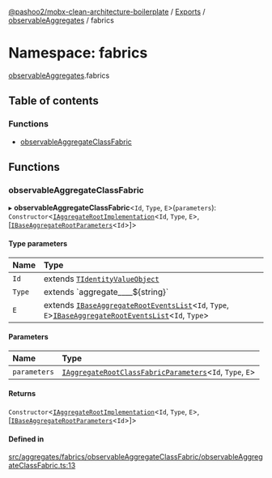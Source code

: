 [@pashoo2/mobx-clean-architecture-boilerplate](../README.md) / [Exports](../modules.md) / [observableAggregates](observableaggregates.md) / fabrics

# Namespace: fabrics

[observableAggregates](observableaggregates.md).fabrics

## Table of contents

### Functions

- [observableAggregateClassFabric](observableaggregates.fabrics.md#observableaggregateclassfabric)

## Functions

### observableAggregateClassFabric

▸ **observableAggregateClassFabric**<`Id`, `Type`, `E`\>(`parameters`): `Constructor`<[`IAggregateRootImplementation`](../interfaces/aggregates.interfaces.iaggregaterootimplementation.md)<`Id`, `Type`, `E`\>, [[`IBaseAggregateRootParameters`](../interfaces/aggregates.interfaces.ibaseaggregaterootparameters.md)<`Id`\>]\>

#### Type parameters

| Name | Type |
| :------ | :------ |
| `Id` | extends [`TIdentityValueObject`](valueobject.interfaces.md#tidentityvalueobject) |
| `Type` | extends \`aggregate\_\_\_\_${string}\` |
| `E` | extends [`IBaseAggregateRootEventsList`](../interfaces/aggregates.interfaces.ibaseaggregaterooteventslist.md)<`Id`, `Type`, `E`\>[`IBaseAggregateRootEventsList`](../interfaces/aggregates.interfaces.ibaseaggregaterooteventslist.md)<`Id`, `Type`\> |

#### Parameters

| Name | Type |
| :------ | :------ |
| `parameters` | [`IAggregateRootClassFabricParameters`](../interfaces/aggregates.interfaces.iaggregaterootclassfabricparameters.md)<`Id`, `Type`, `E`\> |

#### Returns

`Constructor`<[`IAggregateRootImplementation`](../interfaces/aggregates.interfaces.iaggregaterootimplementation.md)<`Id`, `Type`, `E`\>, [[`IBaseAggregateRootParameters`](../interfaces/aggregates.interfaces.ibaseaggregaterootparameters.md)<`Id`\>]\>

#### Defined in

[src/aggregates/fabrics/observableAggregateClassFabric/observableAggregateClassFabric.ts:13](https://github.com/pashoo2/mobx-clean-architecture-boilerplate/blob/2abcc7c/src/aggregates/fabrics/observableAggregateClassFabric/observableAggregateClassFabric.ts#L13)
